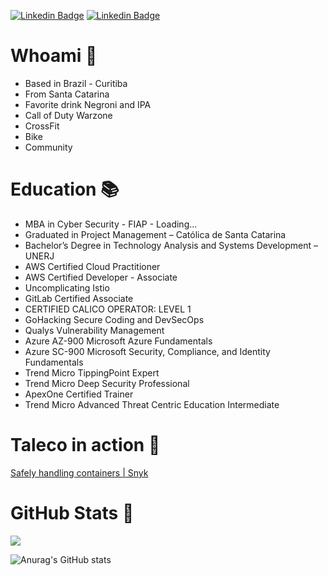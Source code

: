 [![Linkedin Badge](https://img.shields.io/badge/-LinkedIn-blue?style=flat-square&logo=Linkedin&logoColor=white&link=https://www.linkedin.com/in/talescasagrande/)]( https://www.linkedin.com/in/talescasagrande/) [![Linkedin Badge](https://img.shields.io/badge/-LinkedIn-blue?style=flat-square&logo=Linkedin&logoColor=white&link=https://www.linkedin.com/in/talescasagrande/)]( https://www.linkedin.com/in/talescasagrande/) 

# Whoami 📃

  * Based in Brazil - Curitiba
  * From Santa Catarina
  * Favorite drink Negroni and IPA
  * Call of Duty Warzone
  * CrossFit
  * Bike
  * Community

# Education 📚 

  * MBA in Cyber Security - FIAP - Loading...
  * Graduated in Project Management – Católica de Santa Catarina
  * Bachelor’s Degree in Technology Analysis and Systems Development – UNERJ
  * AWS Certified Cloud Practitioner
  * AWS Certified Developer - Associate
  * Uncomplicating Istio
  * GitLab Certified Associate
  * CERTIFIED CALICO OPERATOR: LEVEL 1
  * GoHacking Secure Coding and DevSecOps
  * Qualys Vulnerability Management
  * Azure AZ-900 Microsoft Azure Fundamentals
  * Azure SC-900 Microsoft Security, Compliance, and Identity Fundamentals
  * Trend Micro TippingPoint Expert
  * Trend Micro Deep Security Professional
  * ApexOne Certified Trainer
  * Trend Micro Advanced Threat Centric Education Intermediate

# Taleco in action 🔨
[Safely handling containers | Snyk](https://snyk.io/blog/safely-handling-containers)

# GitHub Stats 💬
![](https://komarev.com/ghpvc/?username=your-github-100HnoMeuNome&style=flat-square)

![Anurag's GitHub stats](https://github-readme-stats.vercel.app/api/?username=100HnoMeuNome&show_icons=true&title_color=fff&icon_color=79ff97&text_color=9f9f9f&bg_color=151515&ayout=compact)
